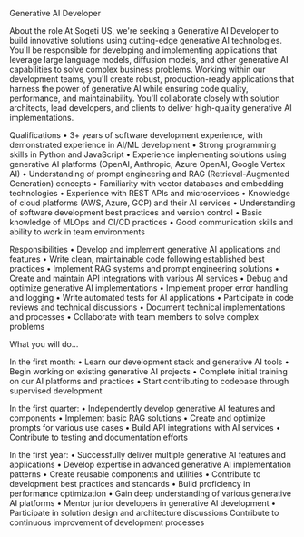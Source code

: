 Generative AI Developer

About the role At Sogeti US, we're seeking a Generative AI Developer to build innovative solutions using cutting-edge generative AI technologies. You'll be responsible for developing and implementing applications that leverage large language models, diffusion models, and other generative AI capabilities to solve complex business problems. Working within our development teams, you'll create robust, production-ready applications that harness the power of generative AI while ensuring code quality, performance, and maintainability. You'll collaborate closely with solution architects, lead developers, and clients to deliver high-quality generative AI implementations.

Qualifications
	• 3+ years of software development experience, with demonstrated experience in AI/ML development
	• Strong programming skills in Python and JavaScript
	• Experience implementing solutions using generative AI platforms (OpenAI, Anthropic, Azure OpenAI, Google Vertex AI)
	• Understanding of prompt engineering and RAG (Retrieval-Augmented Generation) concepts
	• Familiarity with vector databases and embedding technologies
	• Experience with REST APIs and microservices
	• Knowledge of cloud platforms (AWS, Azure, GCP) and their AI services
	• Understanding of software development best practices and version control
	• Basic knowledge of MLOps and CI/CD practices
	• Good communication skills and ability to work in team environments
	
Responsibilities
	• Develop and implement generative AI applications and features
	• Write clean, maintainable code following established best practices
	• Implement RAG systems and prompt engineering solutions
	• Create and maintain API integrations with various AI services
	• Debug and optimize generative AI implementations
	• Implement proper error handling and logging
	• Write automated tests for AI applications
	• Participate in code reviews and technical discussions
	• Document technical implementations and processes
	• Collaborate with team members to solve complex problems
	
What you will do…

In the first month:
	• Learn our development stack and generative AI tools
	• Begin working on existing generative AI projects
	• Complete initial training on our AI platforms and practices
	• Start contributing to codebase through supervised development
	
In the first quarter:
	• Independently develop generative AI features and components
	• Implement basic RAG solutions
	• Create and optimize prompts for various use cases
	• Build API integrations with AI services
	• Contribute to testing and documentation efforts
	
In the first year:
	• Successfully deliver multiple generative AI features and applications
	• Develop expertise in advanced generative AI implementation patterns
	• Create reusable components and utilities
	• Contribute to development best practices and standards
	• Build proficiency in performance optimization
	• Gain deep understanding of various generative AI platforms
	• Mentor junior developers in generative AI development
	• Participate in solution design and architecture discussions
Contribute to continuous improvement of development processes
